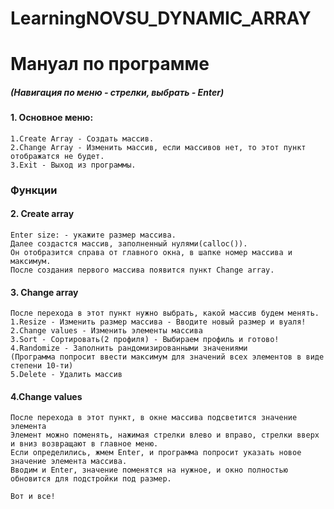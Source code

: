 # LearningNOVSU_DYNAMIC_ARRAY

# Мануал по программе

##### (Навигация по меню - стрелки, выбрать - Enter)
#### 1. Основное меню:
    1.Create Array - Создать массив.
    2.Change Array - Изменить массив, если массивов нет, то этот пункт отображатся не будет.
    3.Exit - Выход из программы.
    
    
### Функции
#### 2. Create array
    Enter size: - укажите размер массива.
    Далее создастся массив, заполненный нулями(calloc()).
    Он отобразится справа от главного окна, в шапке номер массива и максимум.
    После создания первого массива появится пункт Change array.
#### 3. Change array
    После перехода в этот пункт нужно выбрать, какой массив будем менять.
    1.Resize - Изменить размер массива - Вводите новый размер и вуаля!
    2.Change values - Изменить элементы массива
    3.Sort - Сортировать(2 профиля) - Выбираем профиль и готово!
    4.Randomize - Заполнить рандомизированными значениями 
    (Программа попросит ввести максимум для значений всех элементов в виде степени 10-ти)
    5.Delete - Удалить массив
#### 4.Change values
    После перехода в этот пункт, в окне массива подсветится значение элемента
    Элемент можно поменять, нажимая стрелки влево и вправо, стрелки вверх и вниз возвращают в главное меню.
    Если определились, жмем Enter, и программа попросит указать новое значение элемента массива.
    Вводим и Enter, значение поменятся на нужное, и окно полностью обновится для подстройки под размер.
    
    Вот и все!
